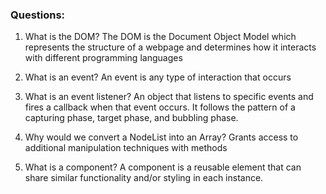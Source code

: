### Questions:

1. What is the DOM?
   The DOM is the Document Object Model which represents the structure of a webpage and determines how it interacts with different programming languages

2. What is an event?
   An event is any type of interaction that occurs

3. What is an event listener?
   An object that listens to specific events and fires a callback when that event occurs. It follows the pattern of a capturing phase, target phase, and bubbling phase.

4. Why would we convert a NodeList into an Array?
   Grants access to additional manipulation techniques with methods

5. What is a component?
   A component is a reusable element that can share similar functionality and/or styling in each instance.
